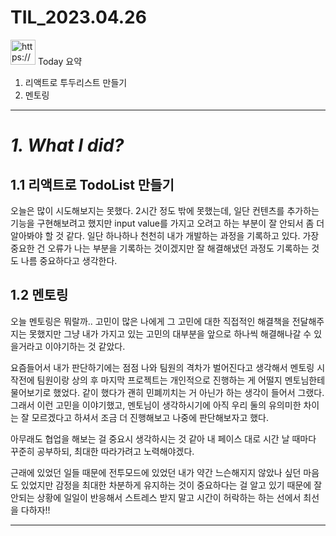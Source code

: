 # TIL_2023.04.26

<aside>
<img src="https://noticon-static.tammolo.com/dgggcrkxq/image/upload/v1570106347/noticon/hx52ypkqqdzjdvd8iaid.svg" alt="https://noticon-static.tammolo.com/dgggcrkxq/image/upload/v1570106347/noticon/hx52ypkqqdzjdvd8iaid.svg" width="40px" /> Today 요약

1. 리액트로 투두리스트 만들기
2. 멘토링

---

</aside>

# ***1. What I did?***

## 1.1 리액트로 TodoList 만들기

오늘은 많이 시도해보지는 못했다. 2시간 정도 밖에 못했는데, 일단 컨텐츠를 추가하는 기능을 구현해보려고 했지만 input value를 가지고 오려고 하는 부분이 잘 안되서 좀 더 알아봐야 할 것 같다. 일단 하나하나 천천히 내가 개발하는 과정을 기록하고 있다. 가장 중요한 건 오류가 나는 부분을 기록하는 것이겠지만 잘 해결해냈던 과정도 기록하는 것도 나름 중요하다고 생각한다. 

## 1.2 멘토링

오늘 멘토링은 뭐랄까.. 고민이 많은 나에게 그 고민에 대한 직접적인 해결책을 전달해주지는 못했지만 그냥 내가 가지고 있는 고민의 대부분을 앞으로 하나씩 해결해나갈 수 있을거라고 이야기하는 것 같았다.

요즘들어서 내가 판단하기에는 점점 나와 팀원의 격차가 벌어진다고 생각해서 멘토링 시작전에 팀원이랑 상의 후 마지막 프로젝트는 개인적으로 진행하는 게 어떨지 멘토님한테 물어보기로 했었다. 같이 했다가 괜히 민폐끼치는 거 아닌가 하는 생각이 들어서 그랬다. 그래서 이런 고민을 이야기했고, 멘토님이 생각하시기에 아직 우리 둘의 유의미한 차이는 잘 모르겠다고 하셔서 조금 더 진행해보고 나중에 판단해보자고 했다.

아무래도 협업을 해보는 걸 중요시 생각하시는 것 같아 내 페이스 대로 시간 날 때마다 꾸준히 공부하되, 최대한 따라가려고 노력해야겠다. 

근래에 있었던 일들 때문에 전투모드에 있었던 내가 약간 느슨해지지 않았나 싶던 마음도 있었지만 감정을 최대한 차분하게 유지하는 것이 중요하다는 걸 알고 있기 때문에 잘 안되는 상황에 일일이 반응해서 스트레스 받지 말고 시간이 허락하는 하는 선에서 최선을 다하자!! 

---